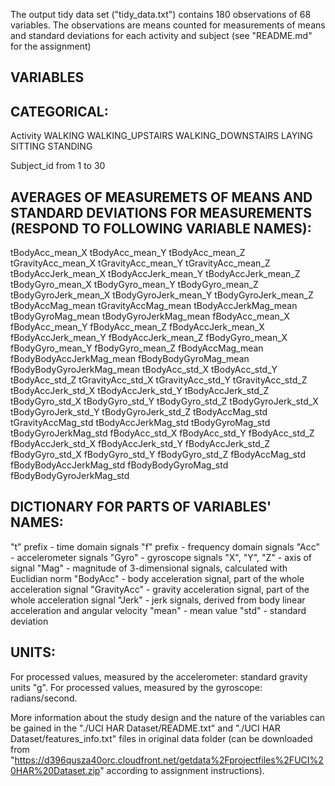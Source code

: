 The output tidy data set ("tidy_data.txt") contains 180 observations of 68 variables. The observations are means counted for measurements of means and standard deviations for each activity and subject (see "README.md" for the assignment)

VARIABLES 	  
---------
CATEGORICAL: 
------------

Activity	  WALKING
	 	  WALKING_UPSTAIRS
		  WALKING_DOWNSTAIRS
		  LAYING
		  SITTING
		  STANDING
	
Subject_id 	  from 1 to 30


AVERAGES OF MEASUREMETS OF MEANS AND STANDARD DEVIATIONS FOR MEASUREMENTS (RESPOND TO FOLLOWING VARIABLE NAMES):
---------------------------------------------------------------------------------------------------------------
tBodyAcc_mean_X
tBodyAcc_mean_Y
tBodyAcc_mean_Z
tGravityAcc_mean_X
tGravityAcc_mean_Y
tGravityAcc_mean_Z
tBodyAccJerk_mean_X
tBodyAccJerk_mean_Y
tBodyAccJerk_mean_Z
tBodyGyro_mean_X
tBodyGyro_mean_Y
tBodyGyro_mean_Z
tBodyGyroJerk_mean_X
tBodyGyroJerk_mean_Y
tBodyGyroJerk_mean_Z
tBodyAccMag_mean
tGravityAccMag_mean
tBodyAccJerkMag_mean
tBodyGyroMag_mean
tBodyGyroJerkMag_mean
fBodyAcc_mean_X
fBodyAcc_mean_Y
fBodyAcc_mean_Z
fBodyAccJerk_mean_X
fBodyAccJerk_mean_Y
fBodyAccJerk_mean_Z
fBodyGyro_mean_X
fBodyGyro_mean_Y
fBodyGyro_mean_Z
fBodyAccMag_mean
fBodyBodyAccJerkMag_mean
fBodyBodyGyroMag_mean
fBodyBodyGyroJerkMag_mean
tBodyAcc_std_X
tBodyAcc_std_Y
tBodyAcc_std_Z
tGravityAcc_std_X
tGravityAcc_std_Y
tGravityAcc_std_Z
tBodyAccJerk_std_X
tBodyAccJerk_std_Y
tBodyAccJerk_std_Z
tBodyGyro_std_X
tBodyGyro_std_Y
tBodyGyro_std_Z
tBodyGyroJerk_std_X
tBodyGyroJerk_std_Y
tBodyGyroJerk_std_Z
tBodyAccMag_std
tGravityAccMag_std
tBodyAccJerkMag_std
tBodyGyroMag_std
tBodyGyroJerkMag_std
fBodyAcc_std_X
fBodyAcc_std_Y
fBodyAcc_std_Z
fBodyAccJerk_std_X
fBodyAccJerk_std_Y
fBodyAccJerk_std_Z
fBodyGyro_std_X
fBodyGyro_std_Y
fBodyGyro_std_Z
fBodyAccMag_std
fBodyBodyAccJerkMag_std
fBodyBodyGyroMag_std
fBodyBodyGyroJerkMag_std

DICTIONARY FOR PARTS OF VARIABLES' NAMES:
-----------------------------------------
"t" prefix - time domain signals
"f" prefix - frequency domain signals
"Acc" - accelerometer signals
"Gyro" - gyroscope signals
"X", "Y", "Z" - axis of signal
"Mag" - magnitude of 3-dimensional signals, calculated with Euclidian norm
"BodyAcc" - body acceleration signal, part of the whole acceleration signal
"GravityAcc" - gravity acceleration signal, part of the whole acceleration signal
"Jerk" - jerk signals, derived from body linear acceleration and angular velocity
"mean" - mean value
"std" - standard deviation

UNITS:
------
For processed values, measured by the accelerometer: standard gravity units "g".
For processed values, measured by the gyroscope: radians/second.

More information about the study design and the nature of the variables can be gained in the "./UCI HAR Dataset/README.txt" and "./UCI HAR Dataset/features_info.txt" files in original data folder (can be downloaded from "https://d396qusza40orc.cloudfront.net/getdata%2Fprojectfiles%2FUCI%20HAR%20Dataset.zip" according to assignment instructions).
